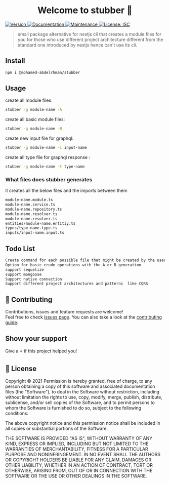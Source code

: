 <h1 align="center">Welcome to stubber 👋</h1>
<p>
  <a href="https://www.npmjs.com/package/@mohamed-abdelrhman/stubber" target="_blank">
    <img alt="Version" src="https://img.shields.io/npm/v/@mohamed-abdelrhman/stubber.svg">
  </a>
  <a href="https://github.com/mohamed-abdelrhman/stubber#readme" target="_blank">
    <img alt="Documentation" src="https://img.shields.io/badge/documentation-yes-brightgreen.svg" />
  </a>
  <a href="https://github.com/mohamed-abdelrhman/stubber/graphs/commit-activity" target="_blank">
    <img alt="Maintenance" src="https://img.shields.io/badge/Maintained%3F-yes-green.svg" />
  </a>
  <a href="https://github.com/mohamed-abdelrhman/stubber/blob/master/README.md#-license" target="_blank">
    <img alt="License: ISC" src="https://img.shields.io/npm/l/@mohamed-abdelrhman/stubber?style=flat-square" />
  </a>

</p>

> small package alternative for nestjs cli that creates a module files for you for those who use different project architecture different from the standard one introduced by nestjs hence can't use its cli.


## Install

```sh
npm i @mohamed-abdelrhman/stubber
```

## Usage
create all module files:
```sh
stubber -g module-name -A
```
create all basic module files:
```sh
stubber -g module-name -B
```
create new input file for graphql:
```sh
stubber -g module-name -i input-name
```
create all type file for graphql response :
```sh
stubber -g module-name -t type-name
``` 
### What files does stubber generates
it creates all the below files and the imports between them
```sh
module-name.module.ts
module-name.service.ts
module-name.repository.ts
module-name.resolver.ts
module-name.resolver.ts
entities/module-name.entitiy.ts
types/type-name.type.ts
inputs/input-name.input.ts
``` 

## Todo List
```sh
Create command for each possible file that might be created by the user
Option for basic crude operations with the A or B generation
support sequelize
support mongoose
Support native connection
Support different project architectures and patterns  like CQRS
``` 

## 🤝 Contributing

Contributions, issues and feature requests are welcome!<br />Feel free to check [issues page](https://github.com/mohamed-abdelrhman/stubber/issues). You can also take a look at the [contributing guide](https://github.com/mohamed-abdelrhman/stubber/blob/master/CONTRIBUTING.md).

## Show your support

Give a ⭐️ if this project helped you!

## 📝 License

Copyright © 2021
Permission is hereby granted, free of charge, to any person obtaining a copy of this software and associated documentation files (the "Software"), to deal in the Software without restriction, including without limitation the rights to use, copy, modify, merge, publish, distribute, sublicense, and/or sell copies of the Software, and to permit persons to whom the Software is furnished to do so, subject to the following conditions:

The above copyright notice and this permission notice shall be included in all copies or substantial portions of the Software.

THE SOFTWARE IS PROVIDED "AS IS", WITHOUT WARRANTY OF ANY KIND, EXPRESS OR IMPLIED, INCLUDING BUT NOT LIMITED TO THE WARRANTIES OF MERCHANTABILITY, FITNESS FOR A PARTICULAR PURPOSE AND NONINFRINGEMENT. IN NO EVENT SHALL THE AUTHORS OR COPYRIGHT HOLDERS BE LIABLE FOR ANY CLAIM, DAMAGES OR OTHER LIABILITY, WHETHER IN AN ACTION OF CONTRACT, TORT OR OTHERWISE, ARISING FROM, OUT OF OR IN CONNECTION WITH THE SOFTWARE OR THE USE OR OTHER DEALINGS IN THE SOFTWARE.
